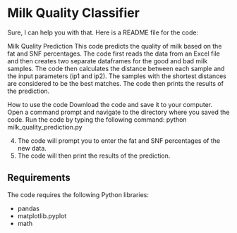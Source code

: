 # Milk Quality Classifier
Sure, I can help you with that. Here is a README file for the code:

Milk Quality Prediction
This code predicts the quality of milk based on the fat and SNF percentages. The code first reads the data from an Excel file and then creates two separate dataframes for the good and bad milk samples. The code then calculates the distance between each sample and the input parameters (ip1 and ip2). The samples with the shortest distances are considered to be the best matches. The code then prints the results of the prediction.

How to use the code
Download the code and save it to your computer.
Open a command prompt and navigate to the directory where you saved the code.
Run the code by typing the following command:
python milk_quality_prediction.py


4. The code will prompt you to enter the fat and SNF percentages of the new data.
5. The code will then print the results of the prediction.

## Requirements

The code requires the following Python libraries:

* pandas
* matplotlib.pyplot
* math

